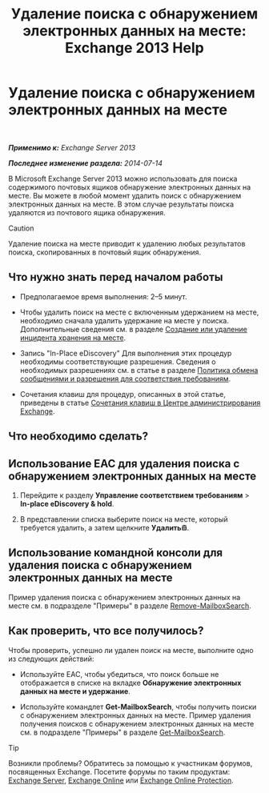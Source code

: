 ﻿---
title: 'Удаление поиска с обнаружением электронных данных на месте: Exchange 2013 Help'
TOCTitle: Удаление поиска с обнаружением электронных данных на месте
ms:assetid: 78461a78-1255-4a26-9d36-c6b8eb82a4f9
ms:mtpsurl: https://technet.microsoft.com/ru-ru/library/Dd298078(v=EXCHG.150)
ms:contentKeyID: 50488376
ms.date: 04/30/2018
mtps_version: v=EXCHG.150
ms.translationtype: HT
---

# Удаление поиска с обнаружением электронных данных на месте

 

_**Применимо к:** Exchange Server 2013_

_**Последнее изменение раздела:** 2014-07-14_

В Microsoft Exchange Server 2013 можно использовать для поиска содержимого почтовых ящиков обнаружение электронных данных на месте. Вы можете в любой момент удалить поиск с обнаружением электронных данных на месте. В этом случае результаты поиска удаляются из почтового ящика обнаружения.

> [!CAUTION]  
> Удаление поиска на месте приводит к удалению любых результатов поиска, скопированных в почтовый ящик обнаружения.


## Что нужно знать перед началом работы

  - Предполагаемое время выполнения: 2–5 минут.

  - Чтобы удалить поиск на месте с включенным удержанием на месте, необходимо сначала удалить удержание на месте у поиска. Дополнительные сведения см. в разделе [Создание или удаление инцидента хранения на месте](create-or-remove-an-in-place-hold-exchange-2013-help.md).

  - Запись "In-Place eDiscovery" Для выполнения этих процедур необходимы соответствующие разрешения. Сведения о необходимых разрешениях см. в статье в разделе [Политика обмена сообщениями и разрешения для соответствия требованиям](messaging-policy-and-compliance-permissions-exchange-2013-help.md).

  - Сочетания клавиш для процедур, описанных в этой статье, приведены в статье [Сочетания клавиш в Центре администрирования Exchange](keyboard-shortcuts-in-the-exchange-admin-center-exchange-online-protection-help.md).

## Что необходимо сделать?

## Использование EAC для удаления поиска с обнаружением электронных данных на месте

1.  Перейдите к разделу **Управление соответствием требованиям** \> **In-place eDiscovery & hold**.

2.  В представлении списка выберите поиск на месте, который требуется удалить, а затем щелкните **Удалить**![Значок удаления](images/Dd979797.14f639f6-61e8-4418-bbfb-0db14de9d2f5(EXCHG.150).gif "Значок удаления").

## Использование командной консоли для удаления поиска с обнаружением электронных данных на месте

Пример удаления поиска с обнаружением электронных данных на месте см. в подразделе "Примеры" в разделе [Remove-MailboxSearch](https://technet.microsoft.com/ru-ru/library/dd298130\(v=exchg.150\)).

## Как проверить, что все получилось?

Чтобы проверить, успешно ли удален поиск на месте, выполните одно из следующих действий:

  - Используйте EAC, чтобы убедиться, что поиск больше не отображается в списке на вкладке **Обнаружение электронных данных на месте и удержание**.

  - Используйте командлет **Get-MailboxSearch**, чтобы получить поиски с обнаружением электронных данных на месте. Пример удаления получения поисков с обнаружением электронных данных на месте см. в подразделе "Примеры" в разделе [Get-MailboxSearch](https://technet.microsoft.com/ru-ru/library/dd351021\(v=exchg.150\)).

> [!TIP]  
> Возникли проблемы? Обратитесь за помощью к участникам форумов, посвященных Exchange. Посетите форумы по таким продуктам: <a href="https://go.microsoft.com/fwlink/p/?linkid=60612">Exchange Server</a>, <a href="https://go.microsoft.com/fwlink/p/?linkid=267542">Exchange Online</a> или <a href="https://go.microsoft.com/fwlink/p/?linkid=285351">Exchange Online Protection</a>.

